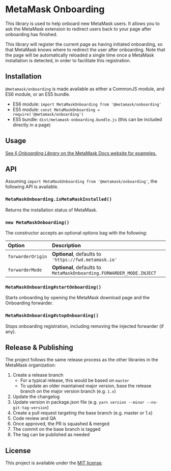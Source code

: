 # MetaMask Onboarding

This library is used to help onboard new MetaMask users. It allows you to ask the MetaMask extension to redirect users back to your page after onboarding has finished.

This library will register the current page as having initiated onboarding, so that MetaMask knows where to redirect the user after onboarding. Note that the page will be automatically reloaded a single time once a MetaMask installation is detected, in order to facilitate this registration.

## Installation

`@metamask/onboarding` is made available as either a CommonJS module, and ES6 module, or an ES5 bundle.

* ES6 module: `import MetaMaskOnboarding from '@metamask/onboarding'`
* ES5 module: `const MetaMaskOnboarding = require('@metamask/onboarding')`
* ES5 bundle: `dist/metamask-onboarding.bundle.js` (this can be included directly in a page)

## Usage

[See _§ Onboarding Library_ on the MetaMask Docs website for examples.](https://docs.metamask.io/guide/onboarding-library.html)

## API

Assuming `import MetaMaskOnboarding from '@metamask/onboarding'`, the following API is available.

### `MetaMaskOnboarding.isMetaMaskInstalled()`

Returns the installation status of MetaMask.

### `new MetaMaskOnboarding()`

The constructor accepts an optional options bag with the following:

| Option | Description |
| :-- | :-- |
| `forwarderOrigin` | **Optional**, defaults to `'https://fwd.metamask.io'` |
| `forwarderMode` | **Optional**, defaults to `MetaMaskOnboarding.FORWARDER_MODE.INJECT` |

### `MetaMaskOnboarding#startOnboarding()`

Starts onboarding by opening the MetaMask download page and the Onboarding forwarder.

### `MetaMaskOnboarding#stopOnboarding()`

Stops onboarding registration, including removing the injected forwarder (if any).

## Release & Publishing

The project follows the same release process as the other libraries in the MetaMask organization:

1. Create a release branch
    - For a typical release, this would be based on `master`
    - To update an older maintained major version, base the release branch on the major version branch (e.g. `1.x`)
2. Update the changelog
3. Update version in package.json file (e.g. `yarn version --minor --no-git-tag-version`)
4. Create a pull request targeting the base branch (e.g. master or 1.x)
5. Code review and QA
6. Once approved, the PR is squashed & merged
7. The commit on the base branch is tagged
8. The tag can be published as needed

## License

This project is available under the [MIT license](./LICENSE).
